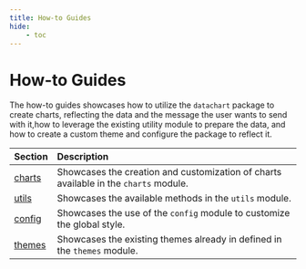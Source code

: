 ```yaml
---
title: How-to Guides
hide:
    - toc
---
```


# How-to Guides

The how-to guides showcases how to utilize the `datachart` package to create charts, reflecting the data and the message the user wants to send with it,how to leverage the existing utility module to prepare the data, and how to create a custom theme and configure the package to reflect it.

| Section                   | Description                                                                          |
| :------------------------ | :----------------------------------------------------------------------------------- |
| [charts](charts/index.md) | Showcases the creation and customization of charts available in the `charts` module. |
| [utils](utils/index.md)   | Showcases the available methods in the `utils` module.                               |
| [config](config.md)       | Showcases the use of the `config` module to customize the global style.              |
| [themes](themes.ipynb)    | Showcases the existing themes already in defined in the `themes` module.             |